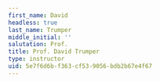 ```yaml
---
first_name: David
headless: true
last_name: Trumper
middle_initial: ''
salutation: Prof.
title: Prof. David Trumper
type: instructor
uid: 5e7f6d6b-f363-cf53-9056-bdb2b67e4f67
---
```

